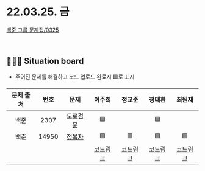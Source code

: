 # 22.03.25. 금

[백준 그룹 문제집/0325](https://www.acmicpc.net/group/workbook/view/13701/43612)

</br>

## 🧑🏽‍💻 Situation board
- 주어진 문제를 해결하고 코드 업로드 완료시 🟩로 표시

| 문제 출처   | 번호       | 문제      | 이주희  | 정교준  | 정태환  | 최원재  |
| :--------: | :--------: | :--------: | :--------: | :-------: | :-------: |  :-------: |
|백준|2307|[도로검문](https://www.acmicpc.net/problem/2307)  |   🟩   |      | 🟩  |      |
|백준|14950|[정복자](https://www.acmicpc.net/problem/10282)  |  🟩   |  🟩   | 🟩  |  🟩   |
||||  [코드링크](이주희/README.md) | [코드링크](정교준/README.md) | [코드링크](정태환/README.md) | [코드링크](최원재/README.md)  |
